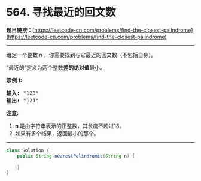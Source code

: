 # 564. 寻找最近的回文数

**题目链接：**[https://leetcode-cn.com/problems/find-the-closest-palindrome](https://leetcode-cn.com/problems/find-the-closest-palindrome)

---

<div class="content__1Y2H">
 <div class="notranslate">
  <p>给定一个整数 n ，你需要找到与它最近的回文数（不包括自身）。</p> 
  <p>“最近的”定义为两个整数<strong>差的绝对值</strong>最小。</p> 
  <p><strong>示例 1:</strong></p> 
  <pre class="language-text"><strong>输入:</strong> "123"
<strong>输出:</strong> "121"
</pre> 
  <p><strong>注意:</strong></p> 
  <ol> 
   <li><strong>n </strong>是由字符串表示的正整数，其长度不超过18。</li> 
   <li>如果有多个结果，返回最小的那个。</li> 
  </ol> 
 </div>
</div>

---

```java
class Solution {
    public String nearestPalindromic(String n) {
        
    }
}
```
